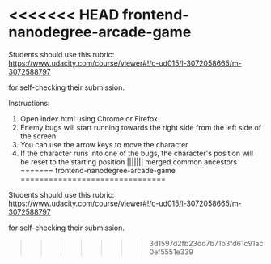 <<<<<<< HEAD
frontend-nanodegree-arcade-game
===============================

Students should use this rubric: https://www.udacity.com/course/viewer#!/c-ud015/l-3072058665/m-3072588797

for self-checking their submission.

Instructions:
1. Open index.html using Chrome or Firefox
2. Enemy bugs will start running towards the right side from the left side of the screen
3. You can use the arrow keys to move the character
4. If the character runs into one of the bugs, the character's position will be reset to the starting position
||||||| merged common ancestors
=======
frontend-nanodegree-arcade-game
===============================

Students should use this rubric: https://www.udacity.com/course/viewer#!/c-ud015/l-3072058665/m-3072588797

for self-checking their submission.
>>>>>>> 3d1597d2fb23dd7b71b3fd61c91ac0ef5551e339
